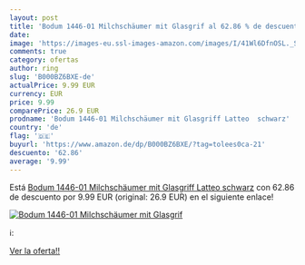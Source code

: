 ```yaml
---
layout: post
title: 'Bodum 1446-01 Milchschäumer mit Glasgrif al 62.86 % de descuento'
date: 
image: 'https://images-eu.ssl-images-amazon.com/images/I/41Wl6DfnOSL._SL200_.jpg'
comments: true
category: ofertas
author: ring
slug: 'B000BZ6BXE-de'
actualPrice: 9.99 EUR
currency: EUR
price: 9.99
comparePrice: 26.9 EUR
prodname: 'Bodum 1446-01 Milchschäumer mit Glasgriff Latteo  schwarz'
country: 'de'
flag: '🇩🇪'
buyurl: 'https://www.amazon.de/dp/B000BZ6BXE/?tag=tolees0ca-21'
descuento: '62.86'
average: '9.99'
---
```


Está [Bodum 1446-01 Milchschäumer mit Glasgriff Latteo  schwarz](https://www.amazon.de/dp/B000BZ6BXE/?tag=tolees0ca-21) con 62.86 de descuento por 9.99 EUR (original: 26.9 EUR) en el siguiente enlace!

[![Bodum 1446-01 Milchschäumer mit Glasgrif](https://images-eu.ssl-images-amazon.com/images/I/41Wl6DfnOSL._SL200_.jpg)](https://www.amazon.de/dp/B000BZ6BXE/?tag=tolees0ca-21)

ℹ️:


[Ver la oferta!!](https://www.amazon.de/dp/B000BZ6BXE/?tag=tolees0ca-21)
